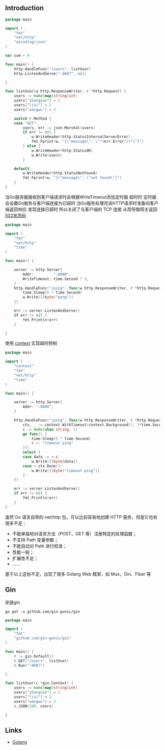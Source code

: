 ## Introduction




```go
package main

import (
    "fmt"
    "net/http"
    "encoding/json"
)

var sum = 0

func main() {
    http.HandleFunc("/users", listUser)
    http.ListenAndServe(":8087", nil)

}

func listUser(w http.ResponseWriter, r *http.Request) {
    users := make(map[string]int)
    users["zhangsan"] = 1
    users["lisi"] = 2
    users["wangwu"] = 3

    switch r.Method {
    case "GET":
        users, err := json.Marshal(users)
        if err != nil {
            w.WriteHeader(http.StatusInternalServerError)
            fmt.Fprint(w, "{\"message\": \""+err.Error()+"\"}")
        } else {
            w.WriteHeader(http.StatusOK)
            w.Write(users)
        }

    default:
        w.WriteHeader(http.StatusNotFound)
        fmt.Fprint(w, "{\"message\": \"not found\"}")
    }
}
```

当Go服务器接收到客户端请求时会根据WriteTimeout添加定时器 超时时 定时器会设置Go服务与客户端连接为已超时 
当Go服务处理完该HTTP请求时准备向客户端返回响应 发现连接已超时 所以关闭了与客户端的 TCP 连接 从而导致网关返回 [502状态码](/docs/CS/CN/HTTP/HTTP.md?id=Response)


```go
package main

import (
	"fmt"
	"net/http"
	"time"
)

func main() {

	server := http.Server{
		Addr:         ":8080",
		WriteTimeout: time.Second * 3,
	}
	http.HandleFunc("/ping", func(w http.ResponseWriter, r *http.Request) {
		time.Sleep(5 * time.Second)
		w.Write([]byte("pong"))
	})

	err := server.ListenAndServe()
	if err != nil {
		fmt.Println(err)
	}

}
```
使用 [context](/docs/CS/Go/Concurrency/Context.md) 实现超时控制

```go
package main

import (
	"context"
	"fmt"
	"net/http"
	"time"
)

func main() {

	server := http.Server{
		Addr: ":8080",
	}

	http.HandleFunc("/ping", func(w http.ResponseWriter, r *http.Request) {
		ctx, _ := context.WithTimeout(context.Background(), 3*time.Second)
		c := make(chan string, 1)
		go func() {
			time.Sleep(5 * time.Second)
			c <- "timeout ping"
		}()
		select {
		case data := <-c:
			w.Write([]byte(data))
		case <-ctx.Done():
			w.Write([]byte("timeout ping"))
		}
	})

	err := server.ListenAndServe()
	if err != nil {
		fmt.Println(err)
	}
}
```


虽然 Go 语言自带的 net/http 包，可以比较容易地创建 HTTP 服务，但是它也有很多不足：
- 不能单独地对请求方法（POST、GET 等）注册特定的处理函数；
- 不支持 Path 变量参数；
- 不能自动对 Path 进行校准；
- 性能一般；
- 扩展性不足；
- ……

基于以上这些不足，出现了很多 Golang Web 框架，如 Mux，Gin、Fiber 等

## Gin

安装gin
```shell
go get -u github.com/gin-gonic/gin
```

```go
package main

import (
    "fmt"
    "github.com/gin-gonic/gin"
)

func main() { 
    r := gin.Default()
    r.GET("/users", listUser)
    r.Run(":8087")

}

func listUser(c *gin.Context) {
    users := make(map[string]int)
    users["zhangsan"] = 1
    users["lisi"] = 2
    users["wangwu"] = 3
    c.JSON(200, users)

}
```




## Links

- [Golang](/docs/CS/Go/Go.md)